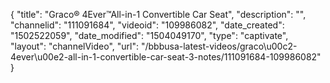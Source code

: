 {
    "title": "Graco&reg; 4Ever&trade;All-in-1 Convertible Car Seat",
    "description": "",
    "channelid": "111091684",
    "videoid": "109986082",
    "date_created": "1502522059",
    "date_modified": "1504049170",
    "type": "captivate",
    "layout": "channelVideo",
    "url": "\/bbbusa-latest-videos\/graco\u00c2-4ever\u00e2-all-in-1-convertible-car-seat-3-notes\/111091684-109986082"
}